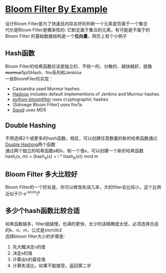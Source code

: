 # [Bloom Filter By Example](http://llimllib.github.io/bloomfilter-tutorial/)
设计Bloom Filter是为了快速且内存友好的判断一个元素是否属于一个集合  
代价是Bloom Filter是概率性的: 它断定属于集合的元素，有可能是不属于的  
Bloom Filter 的基础数据结构是一个**位向量**，网页上有个小例子  

## Hash函数
Bloom
Filter的哈希函数应该是独立的、不统一的、分散的、越快越好，就像~~murmur~~SpiSHash、fnv系列和Jenkina  
一些BloomFiler的实现：
- Cassandra used  Murmur hashes
- [Hadoop](http://salsahpc.indiana.edu/tutorial/apps/hadoop-0.20.203.0/docs/api/org/apache/hadoop/util/hash/Hash.html) includes default implementions of Jenkins and Murmur hashes
- [python-bloomfilter](https://github.com/jaybaird/python-bloomfilter/blob/master/pybloom/pybloom.py) uses cryptographic hashes
- [Sdroege Bloom Filter] uses fnv1a
- [Squid]() uses MD5

## Double Hashing
不用选择2个或更多的hash函数，相反，可以创建任意数量的新的哈希函数通过[Double
Hashing](https://en.wikipedia.org/wiki/Double_hashing)两个函数  
通过两个独立的哈希函数a和b，和一个值x，可以创建一个新的哈希函数  
hash<sub>i</sub>(x, m) = (hash<sub>a</sub>(x) + i * hash<sub>b</sub>(x)) mod m

## Bloom Filter 多大比较好
Bloom Filter的一个好处是，你可以修改失误几率，大的filter会比较小，这个比例近似于(1-e<sup>-kn/m</sup>)<sup>k</sup>

## 多少个hash函数比较合适
哈希函数越多，filter就越慢，也满的更快，太少的话精确度太低，必须选择合适的k、n、m，公式是(m/n)ln2  
选择bloom filter大小的步骤是:
1. 先大概决定`n`的值  
2. 决定`m`的值  
3. 计算出`k`的最佳值  
4. 计算失误比，如果不能接受，返回第二步  

